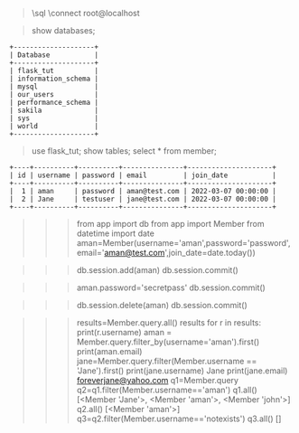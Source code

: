 <!-- MySQL Shell Commands -->

> \sql
> \connect root@localhost

<!-- Enter password if not saved -->

> show databases;

    +--------------------+
    | Database           |
    +--------------------+
    | flask_tut          |
    | information_schema |
    | mysql              |
    | our_users          |
    | performance_schema |
    | sakila             |
    | sys                |
    | world              |
    +--------------------+

> use flask_tut;
> show tables;
> select \* from member; <!-- No "\" in command  -->

    +----+----------+----------+---------------+---------------------+
    | id | username | password | email         | join_date           |
    +----+----------+----------+---------------+---------------------+
    |  1 | aman     | password | aman@test.com | 2022-03-07 00:00:00 |
    |  2 | Jane     | testuser | jane@test.com | 2022-03-07 00:00:00 |
    +----+----------+----------+---------------+---------------------+

<!-- Python Shell Commands -->
<!-- prettier-ignore-start -->
>>> from app import db
>>> from app import Member
>>> from datetime import date
>>> aman=Member(username='aman',password='password',email='aman@test.com',join_date=date.today())
<!-- add db -->
>>> db.session.add(aman)
>>> db.session.commit()
<!-- update db -->
>>> aman.password='secretpass'
>>> db.session.commit()
<!-- delete db -->
>>> db.session.delete(aman)
>>> db.session.commit()

<!-- query ORM -->
>>> results=Member.query.all()
>>> results
>>> for r in results:
        print(r.username) <!-- r.email and so on -->
>>> aman = Member.query.filter_by(username='aman').first() <!-- "aman" is SQLAlchemy object -->
>>> print(aman.email)
>>> jane=Member.query.filter(Member.username == 'Jane').first()
>>> print(jane.username)
Jane
>>> print(jane.email)
foreverjane@yahoo.com
>>> q1=Member.query
>>> q2=q1.filter(Member.username=='aman')
>>> q1.all()
[<Member 'Jane'>, <Member 'aman'>, <Member 'john'>]
>>> q2.all()
[<Member 'aman'>]
>>> q3=q2.filter(Member.username=='notexists')
>>> q3.all()
[]
<!-- prettier-ignore-end -->
